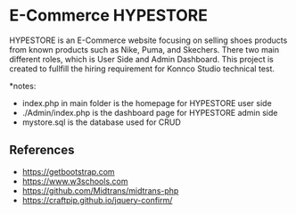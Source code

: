 # E-Commerce HYPESTORE
HYPESTORE is an E-Commerce website focusing on selling shoes products from known products such as Nike, Puma, and Skechers. There two main different roles, which is User Side and Admin Dashboard. This project is created to fullfill the hiring requirement for Konnco Studio technical test.

*notes:
- index.php in main folder is the homepage for HYPESTORE user side
- ./Admin/index.php is the dashboard page for HYPESTORE admin side
- mystore.sql is the database used for CRUD

## References
- https://getbootstrap.com
- https://www.w3schools.com
- https://github.com/Midtrans/midtrans-php
- https://craftpip.github.io/jquery-confirm/


